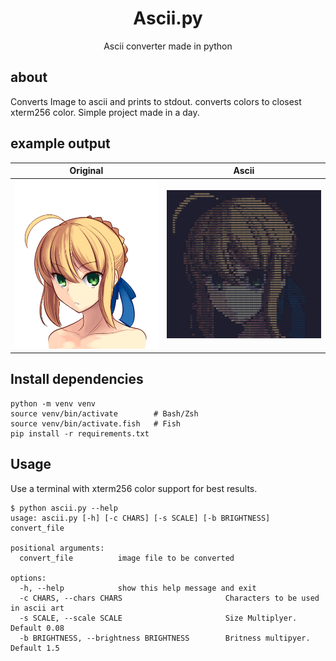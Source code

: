 <h1 align="center">Ascii.py</h1>
<p align="center">Ascii converter made in python</p>

## about
Converts Image to ascii and prints to stdout. converts colors to closest xterm256 color.
Simple project made in a day. 

## example output

Original             |  Ascii
:-------------------------:|:-------------------------:
![](./example.png)  |  ![](./example-output.png)

## Install dependencies
```
python -m venv venv
source venv/bin/activate 		# Bash/Zsh
source venv/bin/activate.fish 	# Fish
pip install -r requirements.txt
```

## Usage
Use a terminal with xterm256 color support for best results.
```
$ python ascii.py --help
usage: ascii.py [-h] [-c CHARS] [-s SCALE] [-b BRIGHTNESS] convert_file

positional arguments:
  convert_file          image file to be converted

options:
  -h, --help            show this help message and exit
  -c CHARS, --chars CHARS                       Characters to be used in ascii art
  -s SCALE, --scale SCALE                       Size Multiplyer. Default 0.08
  -b BRIGHTNESS, --brightness BRIGHTNESS        Britness multipyer. Default 1.5
```

